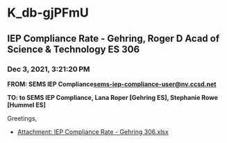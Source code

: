 # K_db-gjPFmU
## IEP Compliance Rate - Gehring, Roger D Acad of Science & Technology ES 306
### Dec 3, 2021, 3:21:20 PM
**FROM: SEMS IEP Compliance<sems-iep-compliance-user@nv.ccsd.net>**

**TO: to SEMS IEP Compliance, Lana Roper [Gehring ES], Stephanie Rowe [Hummel ES]**


Greetings, 





* [Attachment: IEP Compliance Rate - Gehring 306.xlsx](K_db-gjPFmU-attachment-1.xlsx)
